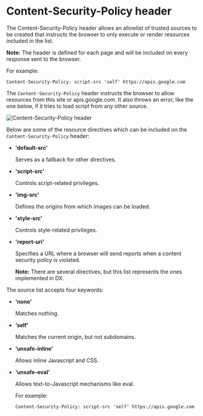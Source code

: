 # Content-Security-Policy header

The Content-Security-Policy header allows an allowlist of trusted sources to be created that instructs the browser to only execute or render resources included in the list.

**Note:** The header is defined for each page and will be included on every response sent to the browser.

For example:

```
Content-Security-Policy: script-src 'self' https://apis.google.com
```

The `Content-Security-Policy` header instructs the browser to allow resources from this site or apis.google.com. It also throws an error, like the one below, if it tries to load script from any other source.

![Content-Security-Policy header](../images/csp-browser-error.png)

Below are some of the resource directives which can be included on the `Content-Security-Policy` header:

-   **'default-src'**

    Serves as a fallback for other directives.


-   **'script-src'**

    Controls script-related privileges.


-   **'img-src'**

    Defines the origins from which images can be loaded.

-   **'style-src'**

    Controls style-related privileges.

-   **'report-uri'**

    Specifies a URL where a browser will send reports when a content security policy is violated.

    **Note:** There are several directives, but this list represents the ones implemented in DX.


The source list accepts four keywords:

-   **‘none’**

    Matches nothing.

-   **‘self’**

    Matches the current origin, but not subdomains.

-   **‘unsafe-inline’**

    Allows inline Javascript and CSS.

-   **‘unsafe-eval’**

    Allows text-to-Javascript mechanisms like eval.

    For example:

    ```
    Content-Security-Policy: script-src 'self' https://apis.google.com
    ```



